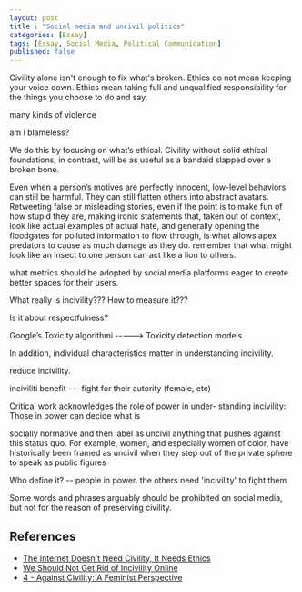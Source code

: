 ```yaml
---
layout: post
title : "Social media and uncivil politics"
categories: [Essay]
tags: [Essay, Social Media, Political Communication]
published: false
---
```


Civility alone isn't enough to fix what's broken.
Ethics do not mean keeping your voice down.
Ethics mean taking full and unqualified responsibility for the things you choose to do and say.

many kinds of violence

am i blameless?

We do this by focusing on what’s ethical.
Civility without solid ethical foundations, in contrast, will be as useful as a bandaid slapped over a broken bone.

Even when a person’s motives are perfectly innocent, low-level behaviors can still be harmful. They can still flatten others into abstract avatars.
Retweeting false or misleading stories, even if the point is to make fun of how stupid they are, making ironic statements that, taken out of context, look like actual examples of actual hate, and generally opening the floodgates for polluted information to flow through, is what allows apex predators to cause as much damage as they do.
 remember that what might look like an insect to one person can act like a lion to others.



what metrics should be adopted by social media platforms eager to
create better spaces for their users.

What really is incivility??? How to measure it???

Is it about respectfulness?

Google’s Toxicity algorithmi -----> Toxicity detection models

In addition, individual characteristics matter in understanding incivility.

reduce incivility.

inciviliti benefit --- fight for their autority (female, etc)

Critical work acknowledges the role of power in under-
standing incivility: Those in power can decide what is

socially normative and then label as uncivil anything that
pushes against this status quo. For example, women, and
especially women of color, have historically been framed as
uncivil when they step out of the private sphere to speak as
public figures

Who define it? -- people in power. the others need 'incivility' to fight them

Some words and phrases arguably should be prohibited
on social media, but not for the reason of preserving civility.






## References
* [The Internet Doesn't Need Civility, It Needs Ethics](https://www.vice.com/en/article/pa5gxn/the-internet-doesnt-need-civility-it-needs-ethics)
* [We Should Not Get Rid of Incivility
Online](https://www.researchgate.net/publication/334501810_We_Should_Not_Get_Rid_of_Incivility_Online)
* [4 - Against Civility: A Feminist Perspective](https://www.cambridge.org/core/books/civility-legality-and-justice-in-america/against-civility-a-feminist-perspective/877E55BCC41E186D4B0F7B8C0918A921)



